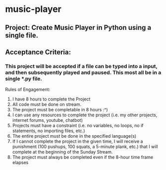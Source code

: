 # music-player

## Project: Create Music Player in Python using a single file.

## Acceptance Criteria:

### This project will be accepted if a file can be typed into a input, and then subsequently played and paused. This most all be in a single *.py file. 

Rules of Engagement:
1. I have 8 hours to complete the Project
2. All code must be done on stream.
3. The project must be completable in 8 hours :^)
4. I can use any resources to complete the project (i.e. my other projects, internet forums, youtube, chatbot)
5. Projects must have a constraint (i.e. no variables, no loops, no if statements, no importing files, etc.)
6. The entire project must be done in the specified language(s)
7. If I cannot complete the project in the given time, I will receive a punishment (100 pushups, 100 squats, a 5-minute plank, etc.) that I will complete at the beginning of the Sunday Stream.
8. The project must always be completed even if the 8-hour time frame elapses
